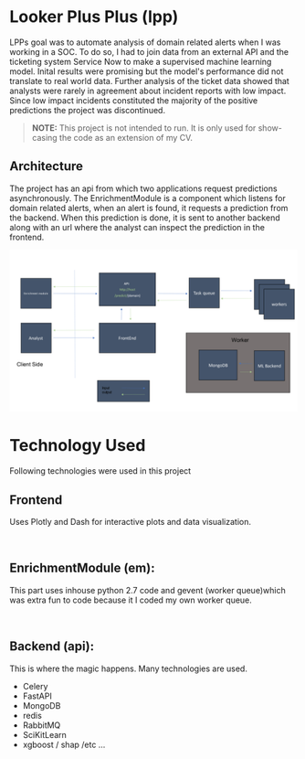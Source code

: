 # Looker Plus Plus (lpp)

LPPs goal was to automate analysis of domain related alerts when I was working in a SOC. To do so, I had to join data from an external API and the ticketing system Service Now to make a supervised machine learning model. Inital results were promising but the model's performance did not translate to real world data. Further analysis of the ticket data showed that analysts were rarely in agreement about incident reports with low impact. Since low impact incidents constituted the majority of the positive predictions the project was discontinued.

> **NOTE:**  This project is not intended to run.  It is only used for show-casing the code as an extension of my CV.

## Architecture

The project has an api from which two applications request predictions asynchronously. The EnrichmentModule is a component which listens for domain related alerts, when an alert is found, it requests a prediction from the backend. When this prediction is done, it is sent to another backend along with an url where the analyst can inspect the prediction in the frontend. 

![alt text](img/architecture.jpg)

# Technology Used
Following technologies were used in this project


## Frontend
Uses Plotly and  Dash for interactive plots and data visualization.​

​

## EnrichmentModule (em):​

This part uses inhouse python 2.7 code and gevent (worker queue)​ which was extra fun to code because it I coded my own worker queue.

​

## Backend (api): ​

This is where the magic happens. Many technologies are used.

* Celery
* FastAPI
* MongoDB 
* redis 
* RabbitMQ
* SciKitLearn 
* xgboost / shap /etc …​

​

​

​